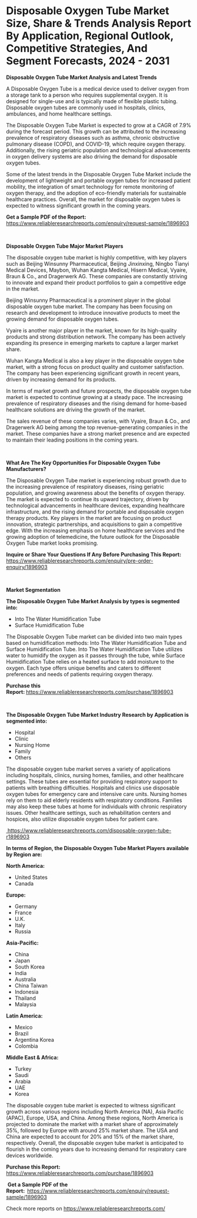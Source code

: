 <p><h1>Disposable Oxygen Tube Market Size, Share & Trends Analysis Report By Application, Regional Outlook, Competitive Strategies, And Segment Forecasts, 2024 - 2031</h1></p><p><strong>Disposable Oxygen Tube Market Analysis and Latest Trends</strong></p>
<p><p>A Disposable Oxygen Tube is a medical device used to deliver oxygen from a storage tank to a person who requires supplemental oxygen. It is designed for single-use and is typically made of flexible plastic tubing. Disposable oxygen tubes are commonly used in hospitals, clinics, ambulances, and home healthcare settings.</p><p>The Disposable Oxygen Tube Market is expected to grow at a CAGR of 7.9% during the forecast period. This growth can be attributed to the increasing prevalence of respiratory diseases such as asthma, chronic obstructive pulmonary disease (COPD), and COVID-19, which require oxygen therapy. Additionally, the rising geriatric population and technological advancements in oxygen delivery systems are also driving the demand for disposable oxygen tubes.</p><p>Some of the latest trends in the Disposable Oxygen Tube Market include the development of lightweight and portable oxygen tubes for increased patient mobility, the integration of smart technology for remote monitoring of oxygen therapy, and the adoption of eco-friendly materials for sustainable healthcare practices. Overall, the market for disposable oxygen tubes is expected to witness significant growth in the coming years.</p></p>
<p><strong>Get a Sample PDF of the Report:&nbsp;</strong> <a href="https://www.reliableresearchreports.com/enquiry/request-sample/1896903">https://www.reliableresearchreports.com/enquiry/request-sample/1896903</a></p>
<p>&nbsp;</p>
<p><strong>Disposable Oxygen Tube Major Market Players</strong></p>
<p><p>The disposable oxygen tube market is highly competitive, with key players such as Beijing Winsunny Pharmaceutical, Beijing Jinxinxing, Ningbo Tianyi Medical Devices, Maybon, Wuhan Kangta Medical, Hisern Medical, Vyaire, Braun & Co., and Dragerwerk AG. These companies are constantly striving to innovate and expand their product portfolios to gain a competitive edge in the market.</p><p>Beijing Winsunny Pharmaceutical is a prominent player in the global disposable oxygen tube market. The company has been focusing on research and development to introduce innovative products to meet the growing demand for disposable oxygen tubes.</p><p>Vyaire is another major player in the market, known for its high-quality products and strong distribution network. The company has been actively expanding its presence in emerging markets to capture a larger market share.</p><p>Wuhan Kangta Medical is also a key player in the disposable oxygen tube market, with a strong focus on product quality and customer satisfaction. The company has been experiencing significant growth in recent years, driven by increasing demand for its products.</p><p>In terms of market growth and future prospects, the disposable oxygen tube market is expected to continue growing at a steady pace. The increasing prevalence of respiratory diseases and the rising demand for home-based healthcare solutions are driving the growth of the market.</p><p>The sales revenue of these companies varies, with Vyaire, Braun & Co., and Dragerwerk AG being among the top revenue-generating companies in the market. These companies have a strong market presence and are expected to maintain their leading positions in the coming years.</p></p>
<p>&nbsp;</p>
<p><strong>What Are The Key Opportunities For Disposable Oxygen Tube Manufacturers?</strong></p>
<p><p>The Disposable Oxygen Tube market is experiencing robust growth due to the increasing prevalence of respiratory diseases, rising geriatric population, and growing awareness about the benefits of oxygen therapy. The market is expected to continue its upward trajectory, driven by technological advancements in healthcare devices, expanding healthcare infrastructure, and the rising demand for portable and disposable oxygen therapy products. Key players in the market are focusing on product innovation, strategic partnerships, and acquisitions to gain a competitive edge. With the increasing emphasis on home healthcare services and the growing adoption of telemedicine, the future outlook for the Disposable Oxygen Tube market looks promising.</p></p>
<p><strong>Inquire or Share Your Questions If Any Before Purchasing This Report:</strong> <a href="https://www.reliableresearchreports.com/enquiry/pre-order-enquiry/1896903">https://www.reliableresearchreports.com/enquiry/pre-order-enquiry/1896903</a></p>
<p>&nbsp;</p>
<p><strong>Market Segmentation</strong></p>
<p><strong>The Disposable Oxygen Tube Market Analysis by types is segmented into:</strong></p>
<p><ul><li>Into The Water Humidification Tube</li><li>Surface Humidification Tube</li></ul></p>
<p><p>The Disposable Oxygen Tube market can be divided into two main types based on humidification methods: Into The Water Humidification Tube and Surface Humidification Tube. Into The Water Humidification Tube utilizes water to humidify the oxygen as it passes through the tube, while Surface Humidification Tube relies on a heated surface to add moisture to the oxygen. Each type offers unique benefits and caters to different preferences and needs of patients requiring oxygen therapy.</p></p>
<p><strong>Purchase this Report:&nbsp;</strong><a href="https://www.reliableresearchreports.com/purchase/1896903">https://www.reliableresearchreports.com/purchase/1896903</a></p>
<p>&nbsp;</p>
<p><strong>The Disposable Oxygen Tube Market Industry Research by Application is segmented into:</strong></p>
<p><ul><li>Hospital</li><li>Clinic</li><li>Nursing Home</li><li>Family</li><li>Others</li></ul></p>
<p><p>The disposable oxygen tube market serves a variety of applications including hospitals, clinics, nursing homes, families, and other healthcare settings. These tubes are essential for providing respiratory support to patients with breathing difficulties. Hospitals and clinics use disposable oxygen tubes for emergency care and intensive care units. Nursing homes rely on them to aid elderly residents with respiratory conditions. Families may also keep these tubes at home for individuals with chronic respiratory issues. Other healthcare settings, such as rehabilitation centers and hospices, also utilize disposable oxygen tubes for patient care.</p></p>
<p><a href="https://www.reliableresearchreports.com/disposable-oxygen-tube-r1896903">&nbsp;https://www.reliableresearchreports.com/disposable-oxygen-tube-r1896903</a></p>
<p><strong>In terms of Region, the Disposable Oxygen Tube Market Players available by Region are:</strong></p>
<p>
    <p> <strong> North America: </strong>
        <ul>
            <li>United States</li>
            <li>Canada</li>
        </ul>
        </p> 
    <p> <strong> Europe: </strong>
        <ul>
            <li>Germany</li>
            <li>France</li>
            <li>U.K.</li>
            <li>Italy</li>
            <li>Russia</li>
        </ul>
        </p> 
    <p> <strong> Asia-Pacific: </strong>
        <ul>
            <li>China</li>
            <li>Japan</li>
            <li>South Korea</li>
            <li>India</li>
            <li>Australia</li>
            <li>China Taiwan</li>
            <li>Indonesia</li>
            <li>Thailand</li>
            <li>Malaysia</li>
        </ul>
        </p> 
    <p> <strong> Latin America: </strong>
        <ul>
            <li>Mexico</li>
            <li>Brazil</li>
            <li>Argentina Korea</li>
            <li>Colombia</li>
        </ul>
        </p> 
    <p> <strong> Middle East & Africa: </strong>
        <ul>
            <li>Turkey</li>
            <li>Saudi</li>
            <li>Arabia</li>
            <li>UAE</li>
            <li>Korea</li>
        </ul>
    </p>
    </p>
<p><p>The disposable oxygen tube market is expected to witness significant growth across various regions including North America (NA), Asia Pacific (APAC), Europe, USA, and China. Among these regions, North America is projected to dominate the market with a market share of approximately 35%, followed by Europe with around 25% market share. The USA and China are expected to account for 20% and 15% of the market share, respectively. Overall, the disposable oxygen tube market is anticipated to flourish in the coming years due to increasing demand for respiratory care devices worldwide.</p></p>
<p><strong>Purchase this Report: </strong><a href="https://www.reliableresearchreports.com/purchase/1896903">https://www.reliableresearchreports.com/purchase/1896903</a></p>
<p>&nbsp;<strong>Get a Sample PDF of the Report:&nbsp;&nbsp;</strong><a href="https://www.reliableresearchreports.com/enquiry/request-sample/1896903">https://www.reliableresearchreports.com/enquiry/request-sample/1896903</a></p>
<p><strong></strong></p>
<p>Check more reports on <a href="https://www.reliableresearchreports.com/">https://www.reliableresearchreports.com/</a></p>